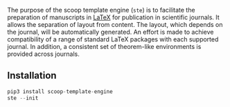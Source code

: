The purpose of the scoop template engine (`ste`) is to facilitate the preparation of manuscripts in [LaTeX](https://www.latex-project.org/) for publication in scientific journals.
It allows the separation of layout from content.
The layout, which depends on the journal, will be automatically generated.
An effort is made to achieve compatibility of a range of standard LaTeX packages with each supported journal.
In addition, a consistent set of theorem-like environments is provided across journals. 


## Installation
```python
pip3 install scoop-template-engine
ste --init
```

